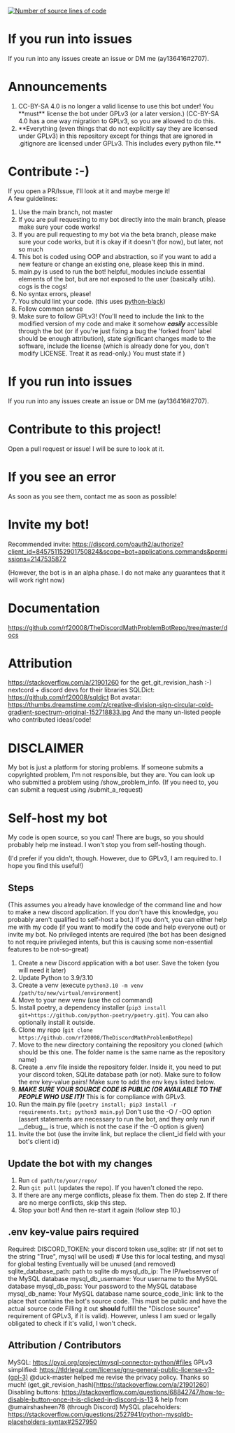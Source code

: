 [![Number of source lines of code](https://img.shields.io/tokei/lines/github/rf20008/TheDiscordMathProblemBotRepo)](https://img.shields.io)

# If you run into issues
If you run into any issues create an issue or DM me (ay136416#2707). 

# Announcements

<ol>
<li> CC-BY-SA 4.0 is no longer a valid license to use this bot under! You **must** license the bot under GPLv3 (or a later version.)
(CC-BY-SA 4.0 has a one way migration to GPLv3, so you are allowed to do this. </li>
<li> **Everything (even things that do not explicitly say they are licensed under GPLv3) in this repository except for things that are ignored in .gitignore are licensed under GPLv3. This includes every python file.** </li>
</ol>



# Contribute :-)

If you open a PR/Issue, I'll look at it and maybe merge it! <br>
A few guidelines:
1) Use the main branch, not master <br>
2) If you are pull requesting to my bot directly into the main branch, please make sure your code works! <br>
3) If you are pull requesting to my bot via the beta branch, please make sure your code works, but it is okay if it doesn't (for now), but later, not so much <br>
4) This bot is coded using OOP and abstraction, so if you want to add a new feature or change an existing one, please keep this in mind. <br>
5) main.py is used to run the bot! helpful_modules include essential elements of the bot, but are not exposed to the user (basically utils). cogs is the cogs!<br>
6) No syntax errors, please! <br>
7) You should lint your code. (this uses [python-black](https://pypi.org/project/black/)) <br>
8) Follow common sense <br>
9) Make sure to follow GPLv3! (You'll need to include the link to the modified version of my code and make it somehow __***easily***__ accessible through the bot (or if you're just fixing a bug the 'forked from' label should be enough attribution), state significant changes made to the software, include the license (which is already done for you, don't modify LICENSE. Treat it as read-only.) You must state if )
# If you run into issues
If you run into any issues create an issue or DM me (ay136416#2707). 

# Contribute to this project!

Open a pull request or issue! I will be sure to look at it.

# If you see an error

As soon as you see them, contact me as soon as possible!

# Invite my bot!

Recommended invite: https://discord.com/oauth2/authorize?client_id=845751152901750824&scope=bot+applications.commands&permissions=2147535872

(However, the bot is in an alpha phase. I do not make any guarantees that it will work right now)

# Documentation

https://github.com/rf20008/TheDiscordMathProblemBotRepo/tree/master/docs

# Attribution
https://stackoverflow.com/a/21901260 for the get_git_revision_hash :-)
nextcord + discord devs for their libraries
SQLDict: https://github.com/rf20008/sqldict
Bot avatar: https://thumbs.dreamstime.com/z/creative-division-sign-circular-cold-gradient-spectrum-original-152718833.jpg
And the many un-listed people who contributed ideas/code!

# DISCLAIMER

My bot is just a platform for storing problems. If someone submits a copyrighted problem, I'm not responsible, but they are. You can look up who submitted a problem using /show_problem_info.
(If you need to, you can submit a request using /submit_a_request)


# Self-host my bot
My code is open source, so you can! There are bugs, so you should probably help me instead. I won't stop you from self-hosting though.

(I'd prefer if you didn't, though. However, due to GPLv3, I am required to. I hope you find this useful!)


## Steps
(This assumes you already have knowledge of the command line and how to make a new discord application. If you don't have this knowledge, you probably aren't qualified to self-host a bot.)
If you don't, you can either help me with my code (if you want to modify the code and help everyone out) or invite my bot.
No privileged intents are required (the bot has been designed to not require privileged intents, but this is causing some non-essential features to be not-so-great)
1. Create a new Discord application with a bot user. Save the token (you will need it later)
2. Update Python to 3.9/3.10
3. Create a venv (execute ``python3.10 -m venv /path/to/new/virtual/environment``)
4. Move to your new venv (use the cd command)
5. Install poetry, a dependency installer (``pip3 install git+https://github.com/python-poetry/poetry.git``). You can also optionally install it outside.
6. Clone my repo (``git clone https://github.com/rf20008/TheDiscordMathProblemBotRepo``)
7. Move to the new directory containing the repository you cloned (which should be this one. The folder name is the same name as the repository name)
8. Create a .env file inside the repository folder. Inside it, you need to put your discord token, SQLite database path (or not). Make sure to follow the env key-value pairs! 
Make sure to add the env keys listed below.
9. __***MAKE SURE YOUR SOURCE CODE IS PUBLIC (OR AVAILABLE TO THE PEOPLE WHO USE IT)!***__ This is for compliance with GPLv3.
10. Run the main.py file (```poetry install; pip3 install -r requirements.txt; python3 main.py```) Don't use the -O / -OO option (assert statements are necessary to run the bot, and they only run if \_\_debug\_\_ is true, which is not the case if the -O option is given)
11. Invite the bot  (use the invite link, but replace the client_id field with your bot's client id)
## Update the bot with my changes

1. Run ``cd path/to/your/repo/``
2. Run ``git pull`` (updates the repo). If you haven't cloned the repo.
3. If there are any merge conflicts, please fix them. Then do step 2. If there are no merge conflicts, skip this step.
4. Stop your bot! And then re-start it again (follow step 10.)


## .env key-value pairs required

Required:
DISCORD_TOKEN: your discord token
use_sqlite: str (if not set to the string "True", mysql will be used) # Use this for local testing, and mysql for global testing
Eventually will be unused (and removed)
sqlite_database_path: path to sqlite db
mysql_db_ip: The IP/webserver of the MySQL database
mysql_db_username: Your username to the MySQL database
mysql_db_pass: Your password to the MySQL database
mysql_db_name: Your MySQL database name
source_code_link: link to the place that contains the bot's source code. This must be public and have the actual source code 
 Filling it out __should__ fulfill the "Disclose source" requirement of GPLv3, if it is valid). However, unless I am sued or legally obligated to check if it's valid, I won't check.


## Attribution / Contributors

MySQL: https://pypi.org/project/mysql-connector-python/#files
GPLv3 simplified: https://tldrlegal.com/license/gnu-general-public-license-v3-(gpl-3)
@duck-master helped me revise the privacy policy. Thanks so much!
(get_git_revision_hash)[https://stackoverflow.com/a/21901260]
Disabling buttons: https://stackoverflow.com/questions/68842747/how-to-disable-button-once-it-is-clicked-in-discord-js-13 & help from @umairshasheen78 (through Discord)
MySQL placeholders: https://stackoverflow.com/questions/2527941/python-mysqldb-placeholders-syntax#2527950